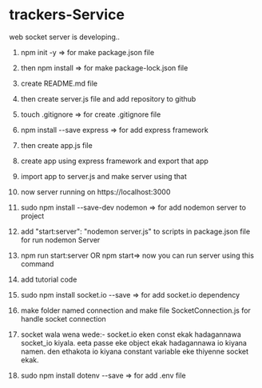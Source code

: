 # trackers-Service
web socket server is developing..

01) npm init -y => for make package.json file
02) then npm install => for make package-lock.json file
03) create README.md file
04) then create server.js file and add repository to github
05) touch .gitignore => for create .gitignore file
06) npm install --save express => for add express framework
07) then create app.js file
08) create app using express framework and export that app
09) import app to server.js and make server using that
10) now server running on https://localhost:3000
11) sudo npm install --save-dev nodemon => for add nodemon server to project
12) add "start:server": "nodemon server.js" to scripts in package.json file for run nodemon Server
13) npm run start:server OR npm start=> now you can run server using this command
14) add tutorial code
15) sudo npm install socket.io --save => for add socket.io dependency
16) make folder named connection and make file SocketConnection.js for handle socket connection
17) socket wala wena wede:-
    socket.io eken const ekak hadagannawa socket_io kiyala. eeta passe eke object ekak hadagannawa io kiyana namen. den ethakota io kiyana constant variable eke thiyenne socket ekak.


20) sudo npm install dotenv --save => for add .env file

